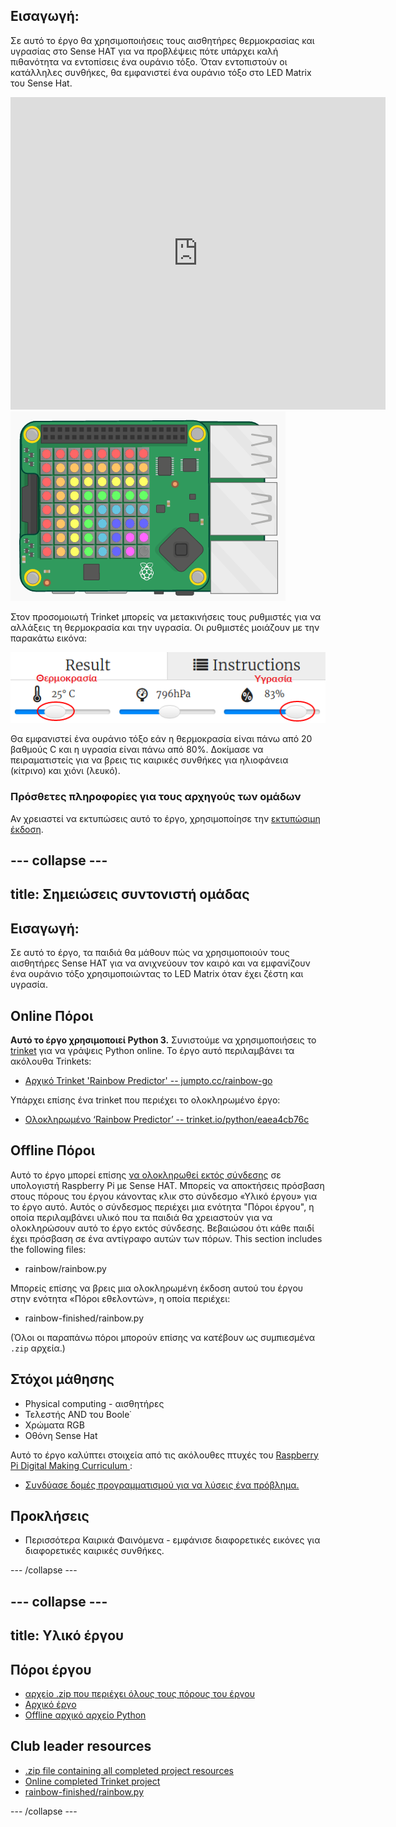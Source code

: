## Εισαγωγή:

Σε αυτό το έργο θα χρησιμοποιήσεις τους αισθητήρες θερμοκρασίας και υγρασίας στο Sense HAT για να προβλέψεις πότε υπάρχει καλή πιθανότητα να εντοπίσεις ένα ουράνιο τόξο. Όταν εντοπιστούν οι κατάλληλες συνθήκες, θα εμφανιστεί ένα ουράνιο τόξο στο LED Matrix του Sense Hat.

<div class="trinket">
  <iframe src="https://trinket.io/embed/python/eaea4cb76c?outputOnly=true&start=result" width="600" height="500" frameborder="0" marginwidth="0" marginheight="0" allowfullscreen mark="crwd-mark">
</iframe> <img src="images/rainbow-final.png" />
</div>

Στον προσομοιωτή Trinket μπορείς να μετακινήσεις τους ρυθμιστές για να αλλάξεις τη θερμοκρασία και την υγρασία. Οι ρυθμιστές μοιάζουν με την παρακάτω εικόνα:

![στιγμιότυπο οθόνης](images/rainbow-sliders.png)

Θα εμφανιστεί ένα ουράνιο τόξο εάν η θερμοκρασία είναι πάνω από 20 βαθμούς C και η υγρασία είναι πάνω από 80%. Δοκίμασε να πειραματιστείς για να βρεις τις καιρικές συνθήκες για ηλιοφάνεια (κίτρινο) και χιόνι (λευκό).

### Πρόσθετες πληροφορίες για τους αρχηγούς των ομάδων

Αν χρειαστεί να εκτυπώσεις αυτό το έργο, χρησιμοποίησε την [εκτυπώσιμη έκδοση](https://projects.raspberrypi.org/en/projects/rainbow-predictor/print).

## \--- collapse \---

## title: Σημειώσεις συντονιστή ομάδας

## Εισαγωγή:

Σε αυτό το έργο, τα παιδιά θα μάθουν πώς να χρησιμοποιούν τους αισθητήρες Sense HAT για να ανιχνεύουν τον καιρό και να εμφανίζουν ένα ουράνιο τόξο χρησιμοποιώντας το LED Matrix όταν έχει ζέστη και υγρασία.

## Online Πόροι

**Αυτό το έργο χρησιμοποιεί Python 3.** Συνιστούμε να χρησιμοποιήσεις το [trinket](https://trinket.io/) για να γράψεις Python online. Το έργο αυτό περιλαμβάνει τα ακόλουθα Trinkets:

* [Αρχικό Trinket 'Rainbow Predictor' -- jumpto.cc/rainbow-go](http://jumpto.cc/rainbow-go)

Υπάρχει επίσης ένα trinket που περιέχει το ολοκληρωμένο έργο:

* [Ολοκληρωμένο ‘Rainbow Predictor’ -- trinket.io/python/eaea4cb76c](https://trinket.io/python/eaea4cb76c)

## Offline Πόροι

Αυτό το έργο μπορεί επίσης [να ολοκληρωθεί εκτός σύνδεσης](https://www.codeclubprojects.org/en-GB/resources/physical-sense-hat/) σε υπολογιστή Raspberry Pi με Sense HAT. Μπορείς να αποκτήσεις πρόσβαση στους πόρους του έργου κάνοντας κλικ στο σύνδεσμο «Υλικό έργου» για το έργο αυτό. Αυτός ο σύνδεσμος περιέχει μια ενότητα "Πόροι έργου", η οποία περιλαμβάνει υλικό που τα παιδιά θα χρειαστούν για να ολοκληρώσουν αυτό το έργο εκτός σύνδεσης. Βεβαιώσου ότι κάθε παιδί έχει πρόσβαση σε ένα αντίγραφο αυτών των πόρων. This section includes the following files:

* rainbow/rainbow.py

Μπορείς επίσης να βρεις μια ολοκληρωμένη έκδοση αυτού του έργου στην ενότητα «Πόροι εθελοντών», η οποία περιέχει:

* rainbow-finished/rainbow.py

(Όλοι οι παραπάνω πόροι μπορούν επίσης να κατέβουν ως συμπιεσμένα `.zip` αρχεία.)

## Στόχοι μάθησης

* Physical computing - αισθητήρες
* Τελεστής AND του Boole˙ 
* Χρώματα RGB
* Οθόνη Sense Hat

Αυτό το έργο καλύπτει στοιχεία από τις ακόλουθες πτυχές του [Raspberry Pi Digital Making Curriculum ](http://rpf.io/curriculum):

* [Συνδύασε δομές προγραμματισμού για να λύσεις ένα πρόβλημα.](https://www.raspberrypi.org/curriculum/programming/builder)

## Προκλήσεις

* Περισσότερα Καιρικά Φαινόμενα - εμφάνισε διαφορετικές εικόνες για διαφορετικές καιρικές συνθήκες. 

\--- /collapse \---

## \--- collapse \---

## title: Υλικό έργου

## Πόροι έργου

* [αρχείο .zip που περιέχει όλους τους πόρους του έργου](resources/rainbow-project-resources.zip)
* [Αρχικό έργο](http://jumpto.cc/rainbow-go)
* [Offline αρχικό αρχείο Python](resources/rainbow-rainbow.py)

## Club leader resources

* [.zip file containing all completed project resources](resources/rainbow-volunteer-resources.zip)
* [Online completed Trinket project](https://trinket.io/python/eaea4cb76c)
* [rainbow-finished/rainbow.py](resources/rainbow-final-rainbow.py)

\--- /collapse \---